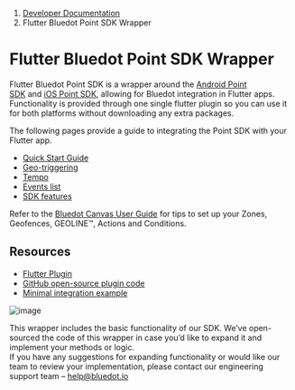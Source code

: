 1.  [Developer Documentation](https://docs.bluedot.io)
2.  Flutter Bluedot Point SDK Wrapper

Flutter Bluedot Point SDK Wrapper
=================================

Flutter Bluedot Point SDK is a wrapper around the [Android Point SDK](https://docs.bluedot.io/android-sdk/) and [iOS Point SDK](https://docs.bluedot.io/ios-sdk/), allowing for Bluedot integration in Flutter apps. Functionality is provided through one single flutter plugin so you can use it for both platforms without downloading any extra packages.

The following pages provide a guide to integrating the Point SDK with your Flutter app.

*   [Quick Start Guide](https://docs.bluedot.io/flutter-library/flutter-quick-start/)
*   [Geo-triggering](https://docs.bluedot.io/flutter-library/flutter-geo-triggering/)
*   [Tempo](https://docs.bluedot.io/flutter-library/flutter-tempo/)
*   [Events list](https://docs.bluedot.io/flutter-library/flutter-events-list/)
*   [SDK features](https://docs.bluedot.io/flutter-library/flutter-features/)

Refer to the [Bluedot Canvas User Guide](https://docs.bluedot.io/canvas/) for tips to set up your Zones, Geofences, GEOLINE™, Actions and Conditions.

Resources
---------

*   [Flutter Plugin](https://pub.dev/packages/bluedot_point_sdk)
*   [GitHub open-source plugin code](https://github.com/Bluedot-Innovation/PointSDK-Flutter-Plugin)
*   [Minimal integration example](https://github.com/Bluedot-Innovation/Flutter-Minimal-Integration)

![image](https://docs.bluedot.io/wp-content/uploads/2021/07/info.png)

This wrapper includes the basic functionality of our SDK. We’ve open-sourced the code of this wrapper in case you’d like to expand it and implement your methods or logic.  
If you have any suggestions for expanding functionality or would like our team to review your implementation, please contact our engineering support team – [help@bluedot.io](mailto:help@bluedot.ok)
